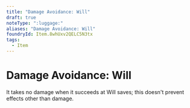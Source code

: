 ```yaml
---
title: "Damage Avoidance: Will"
draft: true
noteType: ":luggage:"
aliases: "Damage Avoidance: Will"
foundryId: Item.8whUxv2QELC5N3tx
tags:
  - Item
---
```


# Damage Avoidance: Will

It takes no damage when it succeeds at Will saves; this doesn't prevent effects other than damage.
